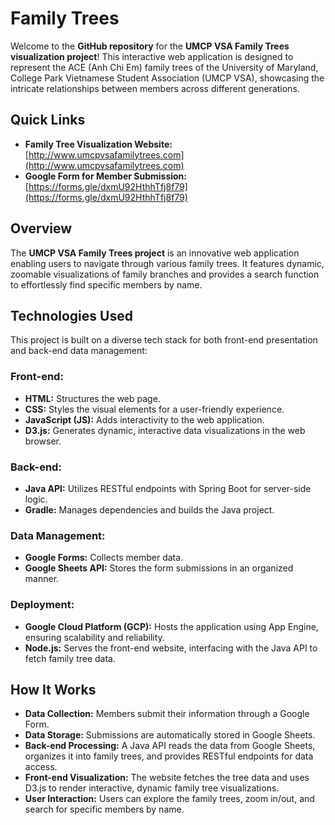 # Family Trees

Welcome to the **GitHub repository** for the **UMCP VSA Family Trees visualization project**! This interactive web application is designed to represent the ACE (Anh Chi Em) family trees of the University of Maryland, College Park Vietnamese Student Association (UMCP VSA), showcasing the intricate relationships between members across different generations.

## Quick Links

- **Family Tree Visualization Website:** [http://www.umcpvsafamilytrees.com](http://www.umcpvsafamilytrees.com)
- **Google Form for Member Submission:** [https://forms.gle/dxmU92HthhTfj8f79](https://forms.gle/dxmU92HthhTfj8f79)

## Overview

The **UMCP VSA Family Trees project** is an innovative web application enabling users to navigate through various family trees. It features dynamic, zoomable visualizations of family branches and provides a search function to effortlessly find specific members by name.

## Technologies Used

This project is built on a diverse tech stack for both front-end presentation and back-end data management:

### Front-end:
- **HTML:** Structures the web page.
- **CSS:** Styles the visual elements for a user-friendly experience.
- **JavaScript (JS):** Adds interactivity to the web application.
- **D3.js:** Generates dynamic, interactive data visualizations in the web browser.

### Back-end:
- **Java API:** Utilizes RESTful endpoints with Spring Boot for server-side logic.
- **Gradle:** Manages dependencies and builds the Java project.

### Data Management:
- **Google Forms:** Collects member data.
- **Google Sheets API:** Stores the form submissions in an organized manner.

### Deployment:
- **Google Cloud Platform (GCP):** Hosts the application using App Engine, ensuring scalability and reliability.
- **Node.js:** Serves the front-end website, interfacing with the Java API to fetch family tree data.

## How It Works

- **Data Collection:** Members submit their information through a Google Form.
- **Data Storage:** Submissions are automatically stored in Google Sheets.
- **Back-end Processing:** A Java API reads the data from Google Sheets, organizes it into family trees, and provides RESTful endpoints for data access.
- **Front-end Visualization:** The website fetches the tree data and uses D3.js to render interactive, dynamic family tree visualizations.
- **User Interaction:** Users can explore the family trees, zoom in/out, and search for specific members by name.
